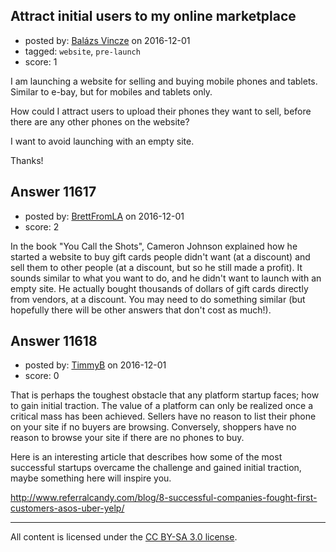 ## Attract initial users to my online marketplace

- posted by: [Balázs Vincze](https://stackexchange.com/users/5578399/bal-zs-vincze) on 2016-12-01
- tagged: `website`, `pre-launch`
- score: 1

<p>I am launching a website for selling and buying mobile phones and tablets. Similar to e-bay, but for mobiles and tablets only. </p>

<p>How could I attract users to upload their phones they want to sell, before there are any other phones on the website?</p>

<p>I want to avoid launching with an empty site.</p>

<p>Thanks!</p>



## Answer 11617

- posted by: [BrettFromLA](https://stackexchange.com/users/2813127/brettfromla) on 2016-12-01
- score: 2

<p>In the book "You Call the Shots", Cameron Johnson explained how he started a website to buy gift cards people didn't want (at a discount) and sell them to other people (at a discount, but so he still made a profit). It sounds similar to what you want to do, and he didn't want to launch with an empty site. He actually bought thousands of dollars of gift cards directly from vendors, at a discount. You may need to do something similar (but hopefully there will be other answers that don't cost as much!).</p>



## Answer 11618

- posted by: [TimmyB](https://stackexchange.com/users/8782762/timmyb) on 2016-12-01
- score: 0

<p>That is perhaps the toughest obstacle that any platform startup faces; how to gain initial traction.  The value of a platform can only be realized once a critical mass has been achieved.  Sellers have no reason to list their phone on your site if no buyers are browsing.  Conversely, shoppers have no reason to browse your site if there are no phones to buy.  </p>

<p>Here is an interesting article that describes how some of the most successful startups overcame the challenge and gained initial traction, maybe something here will inspire you. </p>

<p><a href="http://www.referralcandy.com/blog/8-successful-companies-fought-first-customers-asos-uber-yelp/" rel="nofollow noreferrer">http://www.referralcandy.com/blog/8-successful-companies-fought-first-customers-asos-uber-yelp/</a> </p>




---

All content is licensed under the [CC BY-SA 3.0 license](https://creativecommons.org/licenses/by-sa/3.0/).
